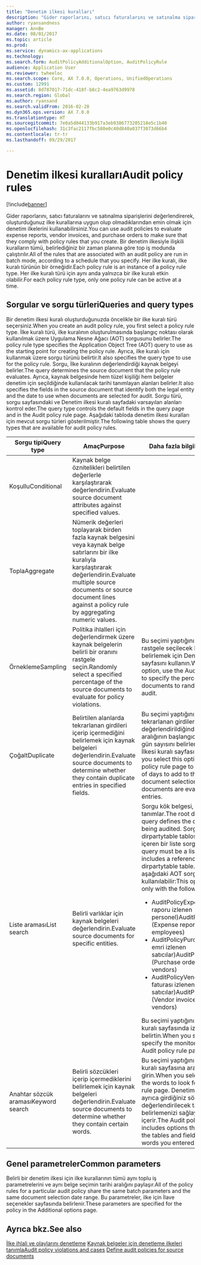 ```yaml
---
title: "Denetim ilkesi kuralları"
description: "Gider raporlarını, satıcı faturalarını ve satınalma siparişlerini değerlendirerek, oluşturduğunuz ilke kurallarına uygun olup olmadıklarından emin olmak için denetim ilkelerini kullanabilirsiniz. Bir denetim ilkesiyle ilişkili kuralların tümü, belirlediğiniz bir zaman planına göre top iş modunda çalıştırılır.  Her ilke kuralı, ilke kuralı türünün bir örneğidir. Her ilke kuralı türü için aynı anda yalnızca bir ilke kuralı etkin olabilir."
author: ryansandness
manager: AnnBe
ms.date: 08/01/2017
ms.topic: article
ms.prod: 
ms.service: dynamics-ax-applications
ms.technology: 
ms.search.form: AuditPolicyAdditionalOption, AuditPolicyRule
audience: Application User
ms.reviewer: twheeloc
ms.search.scope: Core, AX 7.0.0, Operations, UnifiedOperations
ms.custom: 12991
ms.assetid: 8d787017-71dc-418f-b8c2-4ea9763d9978
ms.search.region: Global
ms.author: ryansand
ms.search.validFrom: 2016-02-28
ms.dyn365.ops.version: AX 7.0.0
ms.translationtype: HT
ms.sourcegitcommit: 7e0a5d044133b917a3eb9386773205218e5c1b40
ms.openlocfilehash: 31c3fac2117fbc580e0c40d840a037f3073d66b4
ms.contentlocale: tr-tr
ms.lasthandoff: 09/29/2017

---
```


# <a name="audit-policy-rules"></a><span data-ttu-id="f8e8c-106">Denetim ilkesi kuralları</span><span class="sxs-lookup"><span data-stu-id="f8e8c-106">Audit policy rules</span></span>

[!include[banner](../includes/banner.md)]


<span data-ttu-id="f8e8c-107">Gider raporlarını, satıcı faturalarını ve satınalma siparişlerini değerlendirerek, oluşturduğunuz ilke kurallarına uygun olup olmadıklarından emin olmak için denetim ilkelerini kullanabilirsiniz.</span><span class="sxs-lookup"><span data-stu-id="f8e8c-107">You can use audit policies to evaluate expense reports, vendor invoices, and purchase orders to make sure that they comply with policy rules that you create.</span></span> <span data-ttu-id="f8e8c-108">Bir denetim ilkesiyle ilişkili kuralların tümü, belirlediğiniz bir zaman planına göre top iş modunda çalıştırılır.</span><span class="sxs-lookup"><span data-stu-id="f8e8c-108">All of the rules that are associated with an audit policy are run in batch mode, according to a schedule that you specify.</span></span>  <span data-ttu-id="f8e8c-109">Her ilke kuralı, ilke kuralı türünün bir örneğidir.</span><span class="sxs-lookup"><span data-stu-id="f8e8c-109">Each policy rule is an instance of a policy rule type.</span></span> <span data-ttu-id="f8e8c-110">Her ilke kuralı türü için aynı anda yalnızca bir ilke kuralı etkin olabilir.</span><span class="sxs-lookup"><span data-stu-id="f8e8c-110">For each policy rule type, only one policy rule can be active at a time.</span></span> 

<a name="queries-and-query-types"></a><span data-ttu-id="f8e8c-111">Sorgular ve sorgu türleri</span><span class="sxs-lookup"><span data-stu-id="f8e8c-111">Queries and query types</span></span>
-----------------------

<span data-ttu-id="f8e8c-112">Bir denetim ilkesi kuralı oluşturduğunuzda öncelikle bir ilke kuralı türü seçersiniz.</span><span class="sxs-lookup"><span data-stu-id="f8e8c-112">When you create an audit policy rule, you first select a policy rule type.</span></span> <span data-ttu-id="f8e8c-113">İlke kuralı türü, ilke kuralının oluşturulmasında başlangıç noktası olarak kullanılmak üzere Uygulama Nesne Ağacı (AOT) sorgusunu belirler.</span><span class="sxs-lookup"><span data-stu-id="f8e8c-113">The policy rule type specifies the Application Object Tree (AOT) query to use as the starting point for creating the policy rule.</span></span> <span data-ttu-id="f8e8c-114">Ayrıca, ilke kuralı için kullanmak üzere sorgu türünü belirtir.</span><span class="sxs-lookup"><span data-stu-id="f8e8c-114">It also specifies the query type to use for the policy rule.</span></span> <span data-ttu-id="f8e8c-115">Sorgu, İlke kuralının değerlendirdiği kaynak belgeyi belirler.</span><span class="sxs-lookup"><span data-stu-id="f8e8c-115">The query determines the source document that the policy rule evaluates.</span></span> <span data-ttu-id="f8e8c-116">Ayrıca, kaynak belgesinde hem tüzel kişiliği hem belgeler denetim için seçildiğinde kullanılacak tarihi tanımlayan alanları belirler.</span><span class="sxs-lookup"><span data-stu-id="f8e8c-116">It also specifies the fields in the source document that identify both the legal entity and the date to use when documents are selected for audit.</span></span> <span data-ttu-id="f8e8c-117">Sorgu türü, sorgu sayfasındaki ve Denetim ilkesi kuralı sayfadaki varsayılan alanları kontrol eder.</span><span class="sxs-lookup"><span data-stu-id="f8e8c-117">The query type controls the default fields in the query page and in the Audit policy rule page.</span></span> <span data-ttu-id="f8e8c-118">Aşağıdaki tabloda denetim ilkesi kuralları için mevcut sorgu türleri gösterilmiştir.</span><span class="sxs-lookup"><span data-stu-id="f8e8c-118">The following table shows the query types that are available for audit policy rules.</span></span>

<table>
<colgroup>
<col width="33%" />
<col width="33%" />
<col width="33%" />
</colgroup>
<thead>
<tr class="header">
<th><span data-ttu-id="f8e8c-119">Sorgu tipi</span><span class="sxs-lookup"><span data-stu-id="f8e8c-119">Query type</span></span></th>
<th><span data-ttu-id="f8e8c-120">Amaç</span><span class="sxs-lookup"><span data-stu-id="f8e8c-120">Purpose</span></span></th>
<th><span data-ttu-id="f8e8c-121">Daha fazla bilgi</span><span class="sxs-lookup"><span data-stu-id="f8e8c-121">More information</span></span></th>
</tr>
</thead>
<tbody>
<tr class="odd">
<td><span data-ttu-id="f8e8c-122">Koşullu</span><span class="sxs-lookup"><span data-stu-id="f8e8c-122">Conditional</span></span></td>
<td><span data-ttu-id="f8e8c-123">Kaynak belge öznitelikleri belirtilen değerlerle karşılaştırarak değerlendirin.</span><span class="sxs-lookup"><span data-stu-id="f8e8c-123">Evaluate source document attributes against specified values.</span></span></td>
<td></td>
</tr>
<tr class="even">
<td><span data-ttu-id="f8e8c-124">Topla</span><span class="sxs-lookup"><span data-stu-id="f8e8c-124">Aggregate</span></span></td>
<td><span data-ttu-id="f8e8c-125">Nümerik değerleri toplayarak birden fazla kaynak belgesini veya kaynak belge satırlarını bir ilke kuralıyla karşılaştırarak değerlendirin.</span><span class="sxs-lookup"><span data-stu-id="f8e8c-125">Evaluate multiple source documents or source document lines against a policy rule by aggregating numeric values.</span></span></td>
<td></td>
</tr>
<tr class="odd">
<td><span data-ttu-id="f8e8c-126">Örnekleme</span><span class="sxs-lookup"><span data-stu-id="f8e8c-126">Sampling</span></span></td>
<td><span data-ttu-id="f8e8c-127">Politika ihlalleri için değerlendirmek üzere kaynak belgelerin belirli bir oranını rastgele seçin.</span><span class="sxs-lookup"><span data-stu-id="f8e8c-127">Randomly select a specified percentage of the source documents to evaluate for policy violations.</span></span></td>
<td><span data-ttu-id="f8e8c-128">Bu seçimi yaptığınızda, denetim için rastgele seçilecek belge yüzdesini belirlemek için Denetim ilkesi kuralı sayfasını kullanın.</span><span class="sxs-lookup"><span data-stu-id="f8e8c-128">When you select this option, use the Audit policy rule page to specify the percentage of documents to randomly select for audit.</span></span></td>
</tr>
<tr class="even">
<td><span data-ttu-id="f8e8c-129">Çoğalt</span><span class="sxs-lookup"><span data-stu-id="f8e8c-129">Duplicate</span></span></td>
<td><span data-ttu-id="f8e8c-130">Belirtilen alanlarda tekrarlanan girdileri içerip içermediğini belirlemek için kaynak belgeleri değerlendirin.</span><span class="sxs-lookup"><span data-stu-id="f8e8c-130">Evaluate source documents to determine whether they contain duplicate entries in specified fields.</span></span></td>
<td><span data-ttu-id="f8e8c-131">Bu seçimi yaptığınızda, belgeler tekrarlanan girdiler için değerlendirildiğinde belge seçim tarihi aralığının başlangıcı olarak eklenecek gün sayısını belirlemek için Denetim İlkesi kuralı sayfasını kullanın.</span><span class="sxs-lookup"><span data-stu-id="f8e8c-131">When you select this option, use the Audit policy rule page to specify the number of days to add to the start of the document selection date range when documents are evaluated for duplicate entries.</span></span></td>
</tr>
<tr class="odd">
<td><span data-ttu-id="f8e8c-132">Liste araması</span><span class="sxs-lookup"><span data-stu-id="f8e8c-132">List search</span></span></td>
<td><span data-ttu-id="f8e8c-133">Belirli varlıklar için kaynak belgeleri değerlendirin.</span><span class="sxs-lookup"><span data-stu-id="f8e8c-133">Evaluate source documents for specific entities.</span></span></td>
<td><span data-ttu-id="f8e8c-134">Sorgu kök belgesi, denetlenen belgeyi tanımlar.</span><span class="sxs-lookup"><span data-stu-id="f8e8c-134">The root document of the query defines the document that is being audited.</span></span> <span data-ttu-id="f8e8c-135">Sorgu mutlaka dirpartytable tablosuna bir referans içeren bir liste sorgusu olmalıdır.</span><span class="sxs-lookup"><span data-stu-id="f8e8c-135">The query must be a list query that includes a reference to the dirpartytable table.</span></span> <span data-ttu-id="f8e8c-136">Bu seçenek sadece aşağıdaki AOT sorgularıyla kullanılabilir:</span><span class="sxs-lookup"><span data-stu-id="f8e8c-136">This option can be used only with the following AOT queries:</span></span>
<ul>
<li><span data-ttu-id="f8e8c-137"><span class="ui">AuditPolicyExpenseList</span> (Gider raporu izlenen personel)</span><span class="sxs-lookup"><span data-stu-id="f8e8c-137"><span class="ui">AuditPolicyExpenseList</span> (Expense report monitored employees)</span></span></li>
<li><span data-ttu-id="f8e8c-138"><span class="ui">AuditPolicyPurchList</span> (Satın alma emri izlenen satıcılar)</span><span class="sxs-lookup"><span data-stu-id="f8e8c-138"><span class="ui">AuditPolicyPurchList</span> (Purchase order monitored vendors)</span></span></li>
<li><span data-ttu-id="f8e8c-139"><span class="ui">AuditPolicyVendInvoiceList</span> (Satıcı faturası izlenen satıcılar)</span><span class="sxs-lookup"><span data-stu-id="f8e8c-139"><span class="ui">AuditPolicyVendInvoiceList</span> (Vendor invoice monitored vendors)</span></span></li>
</ul>
<span data-ttu-id="f8e8c-140">Bu seçimi yaptığınızda, Denetim İlkesi kuralı sayfasında izlenen varlıkları belirtin.</span><span class="sxs-lookup"><span data-stu-id="f8e8c-140">When you select this option, specify the monitored entities in the Audit policy rule page.</span></span></td>
</tr>
<tr class="even">
<td><span data-ttu-id="f8e8c-141">Anahtar sözcük araması</span><span class="sxs-lookup"><span data-stu-id="f8e8c-141">Keyword search</span></span></td>
<td><span data-ttu-id="f8e8c-142">Belirli sözcükleri içerip içermediklerini belirlemek için kaynak belgeleri değerlendirin.</span><span class="sxs-lookup"><span data-stu-id="f8e8c-142">Evaluate source documents to determine whether they contain certain words.</span></span></td>
<td><span data-ttu-id="f8e8c-143">Bu seçimi yaptığınızda, Denetim İlkesi kuralı sayfasına aradığınız kelimeleri girin.</span><span class="sxs-lookup"><span data-stu-id="f8e8c-143">When you select this option, enter the words to look for in the Audit policy rule page.</span></span> <span data-ttu-id="f8e8c-144">Denetim İlkesi kural sayfası ayrıca girdiğiniz sözcükler için değerlendirilecek tabloları ve alanları belirlemenizi sağlayan seçenekler de içerir.</span><span class="sxs-lookup"><span data-stu-id="f8e8c-144">The Audit policy rule page also includes options that let you specify the tables and fields to evaluate for the words you entered.</span></span></td>
</tr>
</tbody>
</table>

## <a name="common-parameters"></a><span data-ttu-id="f8e8c-145">Genel parametreler</span><span class="sxs-lookup"><span data-stu-id="f8e8c-145">Common parameters</span></span>
<span data-ttu-id="f8e8c-146">Belirli bir denetim ilkesi için ilke kurallarının tümü aynı toplu iş parametrelerini ve aynı belge seçimin tarihi aralığını paylaşır.</span><span class="sxs-lookup"><span data-stu-id="f8e8c-146">All of the policy rules for a particular audit policy share the same batch parameters and the same document selection date range.</span></span> <span data-ttu-id="f8e8c-147">Bu parametreler, ilke için İlave seçenekler sayfasında belirlenir.</span><span class="sxs-lookup"><span data-stu-id="f8e8c-147">These parameters are specified for the policy in the Additional options page.</span></span>



<a name="see-also"></a><span data-ttu-id="f8e8c-148">Ayrıca bkz.</span><span class="sxs-lookup"><span data-stu-id="f8e8c-148">See also</span></span>
--------

<span data-ttu-id="f8e8c-149">[İlke ihlali ve olaylarını denetleme](audit-policy-violations-cases.md)
[Kaynak belgeler için denetleme ilkeleri tanımla](tasks/define-audit-policies-source-documents.md)</span><span class="sxs-lookup"><span data-stu-id="f8e8c-149">[Audit policy violations and cases](audit-policy-violations-cases.md)
[Define audit policies for source documents](tasks/define-audit-policies-source-documents.md)</span></span>



